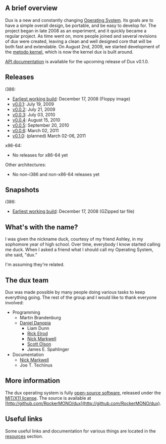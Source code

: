 ## A brief overview ##

Dux is a new and constantly changing [Operating System](http://en.wikipedia.org/wiki/Operating_system). Its goals are to have a simple overall design, be portable, and be easy to develop for.
The project began in late 2008 as an experiment, and it quickly became a regular project.
As time went on, more people joined and several revisions of dux were created, leaving a clean and well designed core that will be both fast and extendable.
On August 2nd, 2009, we started development of the [metodo kernel](/dux/metodo), which is now the kernel dux is built around.

[API documentation](api/v0.1.0) is available for the upcoming release of Dux v0.1.0.

## Releases ##

i386:

* [Earliest working build](/dux/iso/i386/dux-2008-12-17.img): December 17, 2008 (Floppy image)
* [v0.0.1](/dux/iso/i386/dux-v0.0.1.iso): July 19, 2009
* [v0.0.2](/dux/iso/i386/dux-v0.0.2.iso): July 21, 2009
* [v0.0.3](/dux/iso/i386/dux-v0.0.3.iso): July 03, 2010
* [v0.0.4](/dux/iso/i386/dux-v0.0.4.iso): August 15, 2010
* [v0.0.5](/dux/iso/i386/dux-v0.0.5.iso): September 20, 2010
* [v0.0.6](/dux/iso/i386/dux-v0.0.6.iso): March 02, 2011
* [v0.1.0](/dux/iso/i386/dux-v0.1.0.iso): (planned) March 02-06, 2011

x86-64:

* No releases for x86-64 yet

Other architectures:

* No non-i386 and non-x86-64 releases yet

## Snapshots ##

i386:

* [Earliest working build](/dux/tar/i386/dux-2008-12-17.tar.gz): December 17, 2008 (GZipped tar file)

## What's with the name? ##
I was given the nickname duck, courtesy of my friend Ashley, in my sophomore year of high school.  Over time, everybody I know started calling me duck.  When I asked a friend what I should call my Operating System, she said, "dux."

I'm assuming they're related.

## The dux team ##
Dux was made possible by many people doing various tasks to keep everything going.
The rest of the group and I would like to thank everyone involved:

* Programming
  - Martin Brandenburg
  - [Daniel Danopia](http://danopia.net)
	- Liam Dunn
	- [Rick Elrod](http://ricky.elrod.me)
	- [Nick Markwell](http://duckinator.net)
	- [Scott Olson](http://scott-olson.org)
	- James E. Spahlinger
* Documentation
	- [Nick Markwell](http://duckinator.net)
	- Joe T. Techinus

## More information ##
The dux operating system is fully [open-source software](http://en.wikipedia.org/wiki/Open-source_software), released under the [MIT/X11 license](http://en.wikipedia.org/wiki/MIT_License).
The source is available at [http://github.com/RockerMONO/dux](http://github.com/RockerMONO/dux).

## Useful links ##

Some useful links and documentation for various things are located in the [resources](/resources) section.
